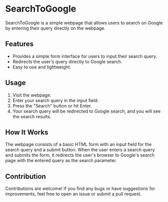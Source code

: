 # SearchToGoogle

SearchToGoogle is a simple webpage that allows users to search on Google by entering their query directly on the webpage.

## Features

- Provides a simple form interface for users to input their search query.
- Redirects the user's query directly to Google search.
- Easy to use and lightweight.

## Usage

1. Visit the webpage.
2. Enter your search query in the input field.
3. Press the "Search" button or hit Enter.
4. Your search query will be redirected to Google search, and you will see the search results.

## How It Works

The webpage consists of a basic HTML form with an input field for the search query and a submit button. When the user enters a search query and submits the form, it redirects the user's browser to Google's search page with the entered query as the search parameter.

## Contribution

Contributions are welcome! If you find any bugs or have suggestions for improvements, feel free to open an issue or submit a pull request.


